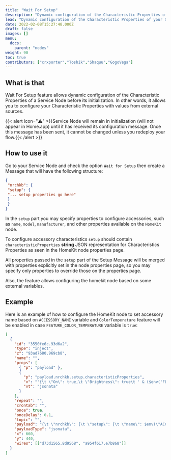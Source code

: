 ```yaml
---
title: "Wait For Setup"
description: "Dynamic configuration of the Characteristic Properties of your Service Node"
lead: "Dynamic configuration of the Characteristic Properties of your Service Node."
date: 2022-02-08T15:27:48.000Z
draft: false
images: []
menu:
  docs:
    parent: "nodes"
weight: 90
toc: true
contributors: ["crxporter","Toshik","Shaquu","GogoVega"]
---
```


## What is that

Wait For Setup feature allows dynamic configuration of the Characteristic Properties of a Service Node before its initialization. In other words, it allows you to configure your Characteristic Properties with values from external sources.

{{< alert icon="⚠️" >}}Service Node will remain in initialization (will not appear in Home.app) until it has received its configuration message. Once this message has been sent, it cannot be changed unless you redeploy your flow.{{< /alert >}}

## How to use it

Go to your Service Node and check the option `Wait for Setup` then create a Message that will have the following structure:

```json
{
 "nrchkb": {
 "setup": {
 "... setup properties go here"
 }
 }
}
```

In the `setup` part you may specify properties to configure accessories, such as `name`, `model`, `manufacturer`, and other properties available on the `HomeKit` node.

To configure accessory characteristics `setup` should contain `characteristicProperties` **string** JSON representation for Characteristics Properties as seen in the HomeKit node properties page.

All properties passed in the `setup` part of the Setup Message will be merged with properties explicitly set in the node properties page, so you may specify only properties to override those on the properties page.

Also, the feature allows configuring the homekit node based on some external variables.

## Example

Here is an example of how to configure the HomeKit node to set accessory name based on `ACCESSORY_NAME` variable and `ColorTemperature` feature will be enabled in case `FEATURE_COLOR_TEMPERATURE` variable is `true`:

```json
[
  {
    "id": "3550fe6c.93d6a2",
    "type": "inject",
    "z": "93ad7680.969cb8",
    "name": "",
    "props": [
      { "p": "payload" },
      {
        "p": "payload.nrchkb.setup.characteristicProperties",
        "v": "'{\t \"On\": true,\t \"Brightness\": true\t ' & ($env('FEATURE_COLOR_TEMPERATURE') ? ',\"ColorTemperature\": true' : '' ) & '\t}'",
        "vt": "jsonata"
      }
    ],
    "repeat": "",
    "crontab": "",
    "once": true,
    "onceDelay": 0.1,
    "topic": "",
    "payload": "{\t \"nrchkb\": {\t \"setup\": {\t \"name\": $env(\"ACCESSORY_NAME\"),\t \"characteristicProperties\": \"{}\"\t }\t }\t}",
    "payloadType": "jsonata",
    "x": 660,
    "y": 440,
    "wires": [["d73d1565.8d9568", "a954f617.e7b868"]]
  }
]
```
